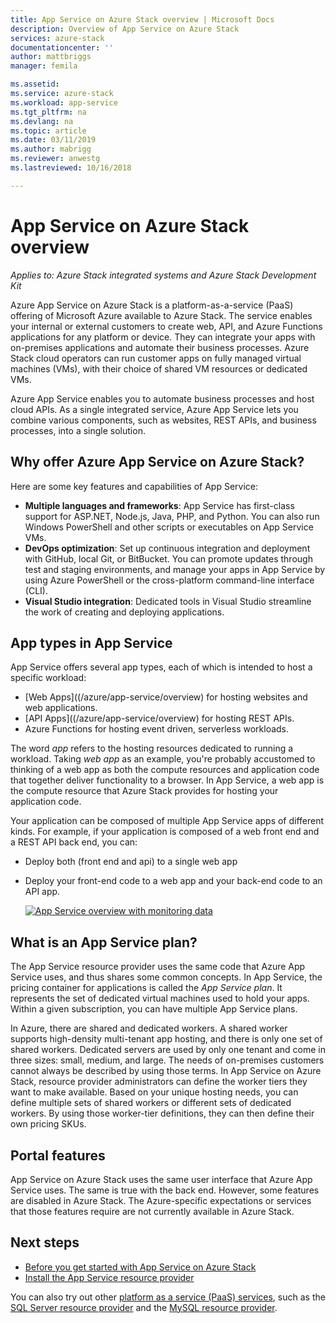 ```yaml
---
title: App Service on Azure Stack overview | Microsoft Docs
description: Overview of App Service on Azure Stack
services: azure-stack
documentationcenter: ''
author: mattbriggs
manager: femila

ms.assetid:
ms.service: azure-stack
ms.workload: app-service
ms.tgt_pltfrm: na
ms.devlang: na
ms.topic: article
ms.date: 03/11/2019
ms.author: mabrigg
ms.reviewer: anwestg
ms.lastreviewed: 10/16/2018

---
```


# App Service on Azure Stack overview

*Applies to: Azure Stack integrated systems and Azure Stack Development Kit*

Azure App Service on Azure Stack is a platform-as-a-service (PaaS) offering of Microsoft Azure available to Azure Stack. The service enables your internal or external customers to create web, API, and Azure Functions applications for any platform or device. They can integrate your apps with on-premises applications and automate their business processes. Azure Stack cloud operators can run customer apps on fully managed virtual machines (VMs), with their choice of shared VM resources or dedicated VMs.

Azure App Service enables you to automate business processes and host cloud APIs. As a single integrated service, Azure App Service lets you combine various components, such as websites, REST APIs, and business processes, into a single solution.

## Why offer Azure App Service on Azure Stack?

Here are some key features and capabilities of App Service:

- **Multiple languages and frameworks**: App Service has first-class support for ASP.NET, Node.js, Java, PHP, and Python. You can also run Windows PowerShell and other scripts or executables on App Service VMs.
- **DevOps optimization**: Set up continuous integration and deployment with GitHub, local Git, or BitBucket. You can promote updates through test and staging environments, and manage your apps in App Service by using Azure PowerShell or the cross-platform command-line interface (CLI).
- **Visual Studio integration**: Dedicated tools in Visual Studio streamline the work of creating and deploying applications.

## App types in App Service

App Service offers several app types, each of which is intended to host a specific workload:

- [Web Apps]((/azure/app-service/overview) for hosting websites and web applications.
- [API Apps]((/azure/app-service/overview) for hosting REST APIs.
- Azure Functions for hosting event driven, serverless workloads.

The word *app* refers to the hosting resources dedicated to running a workload. Taking *web app* as an example, you're probably accustomed to thinking of a web app as both the compute resources and application code that together deliver functionality to a browser. In App Service, a web app is the compute resource that Azure Stack provides for hosting your application code.

Your application can be composed of multiple App Service apps of different kinds. For example, if your application is composed of a web front end and a REST API back end, you can:

- Deploy both (front end and api) to a single web app
- Deploy your front-end code to a web app and your back-end code to an API app.

   [![App Service overview with monitoring data](media/azure-stack-app-service-overview/image01.png "App Service overview with monitoring data")](media/azure-stack-app-service-overview/image01.png#lightbox)

## What is an App Service plan?

The App Service resource provider uses the same code that Azure App Service uses, and thus shares some common concepts. In App Service, the pricing container for applications is called the *App Service plan*. It represents the set of dedicated virtual machines used to hold your apps. Within a given subscription, you can have multiple App Service plans.

In Azure, there are shared and dedicated workers. A shared worker supports high-density multi-tenant app hosting, and there is only one set of shared workers. Dedicated servers are used by only one tenant and come in three sizes: small, medium, and large. The needs of on-premises customers cannot always be described by using those terms. In App Service on Azure Stack, resource provider administrators can define the worker tiers they want to make available. Based on your unique hosting needs, you can define multiple sets of shared workers or different sets of dedicated workers. By using those worker-tier definitions, they can then define their own pricing SKUs.

## Portal features

App Service on Azure Stack uses the same user interface that Azure App Service uses. The same is true with the back end. However, some features are disabled in Azure Stack. The Azure-specific expectations or services that those features require are not currently available in Azure Stack.

## Next steps

- [Before you get started with App Service on Azure Stack](azure-stack-app-service-before-you-get-started.md)
- [Install the App Service resource provider](azure-stack-app-service-deploy.md)

You can also try out other [platform as a service (PaaS) services](azure-stack-offer-services-overview.md), such as the [SQL Server resource provider](azure-stack-sql-resource-provider-deploy.md) and the [MySQL resource provider](azure-stack-mysql-resource-provider-deploy.md).
